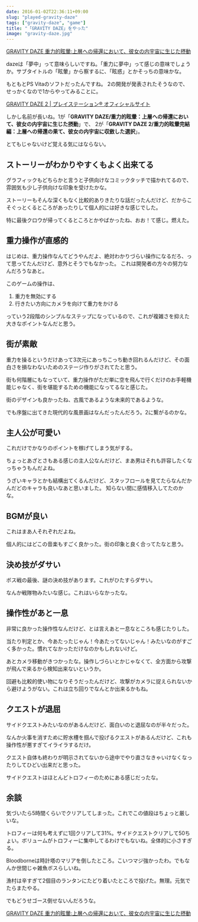 ```yaml
---
date: 2016-01-02T22:36:11+09:00
slug: "played-gravity-daze"
tags: ["gravity-daze", "game"]
title: "「GRAVITY DAZE」をやった"
image: "gravity-daze.jpg"
---
```


<a rel="nofollow" href="http://www.amazon.co.jp/gp/product/B015DSR5SS/ref=as_li_qf_sp_asin_tl?ie=UTF8&camp=247&creative=1211&creativeASIN=B015DSR5SS&linkCode=as2&tag=unresolved-22">GRAVITY DAZE 重力的眩暈:上層への帰還において、彼女の内宇宙に生じた摂動</a>

dazeは「夢中」って意味らしいですね。「重力に夢中」って感じの意味でしょうか。サブタイトルの「眩暈」から察するに、「眩惑」とかそっちの意味かな。

もともとPS Vitaのソフトだったんですね。
2の開発が発表されたそうなので、せっかくなので1からやってみることに。

[GRAVITY DAZE 2 | プレイステーション® オフィシャルサイト](http://www.jp.playstation.com/scej/title/gravitydaze/2/)

しかし名前が長いね。1が「**GRAVITY DAZE/重力的眩暈：上層への帰還において、彼女の内宇宙に生じた摂動**」で、
2が「**GRAVITY DAZE 2/重力的眩暈完結編：上層への帰還の果て、彼女の内宇宙に収斂した選択**」。

とてもじゃないけど覚える気にはならない。

## ストーリーがわかりやすくもよく出来てる

グラフィックもどちらかと言うと子供向けなコミックタッチで描かれてるので、雰囲気も少し子供向けな印象を受けたかな。

ストーリーもそんな深くもなく比較的ありきたりな話だったんだけど、だからこそぐっとくるところがあったりして個人的には好きな感じでした。

特に最後クロウが帰ってくるところとかやばかったね、おお！て感じ。燃えた。

## 重力操作が直感的

はじめは、重力操作なんてどうやんだよ、絶対わかりづらい操作になるだろ、って思ってたんだけど、意外とそうでもなかった。
これは開発者の方々の努力なんだろうなあと。

このゲームの操作は、

1. 重力を無効にする
2. 行きたい方向にカメラを向けて重力をかける

っていう2段階のシンプルなステップになっているので、これが複雑さを抑えた大きなポイントなんだと思う。

## 街が素敵

重力を操るというだけあって3次元にあっちこっち動き回れるんだけど、その面白さを損なわないためのステージ作りがされてたと思う。

街も何階層にもなっていて、重力操作がただ単に空を飛んで行くだけのお手軽機能じゃなく、街を堪能するための機能になってるなと感じた。

街のデザインも良かったね、古風であるような未来的であるような。

でも序盤に出てきた現代的な風景画はなんだったんだろう。2に繋がるのかな。

## 主人公が可愛い

これだけでかなりのポイントを稼げてしまう気がする。

ちょっとあざとさもある感じの主人公なんだけど、まあ男はそれも許容したくなっちゃうもんだよね。

うざいキャラとかも結構出てくるんだけど、スタッフロールを見てたらなんだかんだどのキャラも良いなあと思いました。
知らない間に感情移入してたのかな。

## BGMが良い

これはまあ人それぞれだよね。

個人的にはどこの音楽もすごく良かった。街の印象と良く合ってたなと思う。

## 決め技がダサい

ボス戦の最後、謎の決め技があります。これがひたすらダサい。

なんか戦隊物みたいな感じ。これはいらなかったな。

## 操作性があと一息

非常に良かった操作性なんだけど、とは言えあと一息なところも感じたりした。

当たり判定とか、今あたったじゃん！今あたってないじゃん！みたいなのがすごく多かった。慣れてなかっただけなのかもしれないけど。

あとカメラ移動がきつかったな。操作しづらいとかじゃなくて、全方面から攻撃が飛んで来るから検知出来ないというか。

回避も比較的使い物になりそうだったんだけど、攻撃がカメラに捉えられないから避けようがない。これは立ち回りでなんとか出来るかもね。

## クエストが退屈

サイドクエストみたいなのがあるんだけど、面白いのと退屈なのが半々だった。

なんか火事を消すために貯水槽を掴んで投げるクエストがあるんだけど、これも操作性が悪すぎてイライラするだけ。

クエスト自体も終わりが明示されてないから途中でやり直さなきゃいけなくなったりしてひどい出来だと思った。

サイドクエストはほとんどトロフィーのためにある感じだったな。

## 余談

気づいたら5時間くらいでクリアしてしまった。これでこの値段はちょっと厳しいな。

トロフィーは何も考えずに1回クリアして31%。サイドクエストクリアして50ちょい。ボリュームがトロフィーに集中してるわけでもないね。全体的に小さすぎる。

Bloodborneは時計塔のマリアを倒したところ。こいつマジ強かったわ。でもなんか世間じゃ雑魚ボスらしいね。

漁村は辛すぎて2個目のランタンにたどり着いたところで投げた。無理。元気でたらまたやる。

でもどうせゴース倒せないんだろうな。

<a rel="nofollow" href="http://www.amazon.co.jp/gp/product/B015DSR5SS/ref=as_li_qf_sp_asin_tl?ie=UTF8&camp=247&creative=1211&creativeASIN=B015DSR5SS&linkCode=as2&tag=unresolved-22">GRAVITY DAZE 重力的眩暈:上層への帰還において、彼女の内宇宙に生じた摂動</a>

